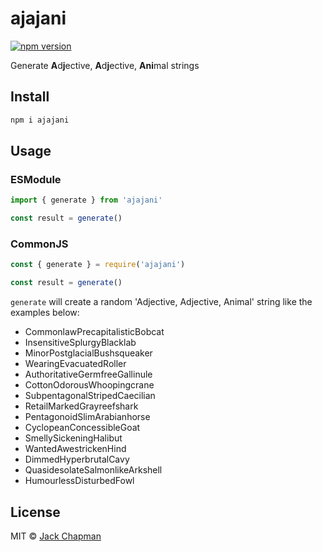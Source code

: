 # ajajani

[![npm version](https://badgen.net/npm/v/ajajani)](https://npm.im/ajajani)

Generate **A**d**j**ective, **A**d**j**ective, **Ani**mal strings

## Install

```bash
npm i ajajani
```

## Usage

### ESModule

```typescript
import { generate } from 'ajajani'

const result = generate()
```

### CommonJS

```typescript
const { generate } = require('ajajani')

const result = generate()
```

`generate` will create a random 'Adjective, Adjective, Animal' string like the examples below:

- CommonlawPrecapitalisticBobcat
- InsensitiveSplurgyBlacklab
- MinorPostglacialBushsqueaker
- WearingEvacuatedRoller
- AuthoritativeGermfreeGallinule
- CottonOdorousWhoopingcrane
- SubpentagonalStripedCaecilian
- RetailMarkedGrayreefshark
- PentagonoidSlimArabianhorse
- CyclopeanConcessibleGoat
- SmellySickeningHalibut
- WantedAwestrickenHind
- DimmedHyperbrutalCavy
- QuasidesolateSalmonlikeArkshell
- HumourlessDisturbedFowl

## License

MIT &copy; [Jack Chapman](https://github.com/jack-chapman)
